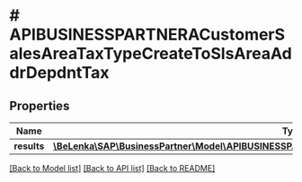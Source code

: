 # # APIBUSINESSPARTNERACustomerSalesAreaTaxTypeCreateToSlsAreaAddrDepdntTax

## Properties

Name | Type | Description | Notes
------------ | ------------- | ------------- | -------------
**results** | [**\BeLenka\SAP\BusinessPartner\Model\APIBUSINESSPARTNERACustSlsAreaAddrDepdntTaxInfoTypeCreate[]**](APIBUSINESSPARTNERACustSlsAreaAddrDepdntTaxInfoTypeCreate.md) |  | [optional]

[[Back to Model list]](../../README.md#models) [[Back to API list]](../../README.md#endpoints) [[Back to README]](../../README.md)
